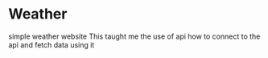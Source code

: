 # Weather
simple weather website
This taught me the use of api
how to connect to the api and fetch data using it 
